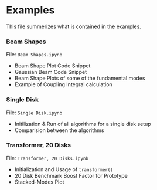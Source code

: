 # Examples
This file summerizes what is contained in the examples.

### Beam Shapes
File: `Beam Shapes.ipynb`
 * Beam Shape Plot Code Snippet
 * Gaussian Beam Code Snippet
 * Beam Shape Plots of some of the fundamental modes
 * Example of Coupling Integral calculation
 

### Single Disk
File: `Single Disk.ipynb`
 * Initilization & Run of all algorithms for a single disk setup
 * Comparision between the algorithms
 
### Transformer, 20 Disks
File: `Transformer, 20 Disks.ipynb`
 * Initialization and Usage of `transformer()`
 * 20 Disk Benchmark Boost Factor for Prototype
 * Stacked-Modes Plot
 
 
